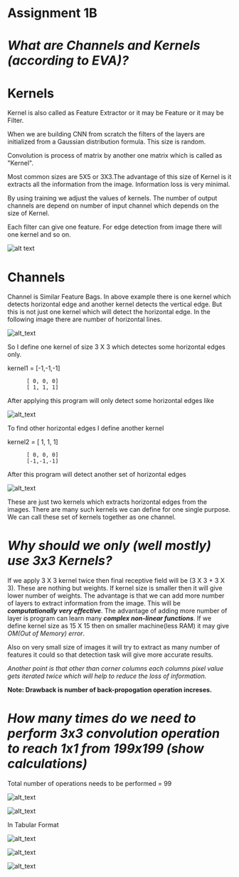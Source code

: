 # Assignment 1B

# *What are Channels and Kernels (according to EVA)?*

# Kernels
Kernel is also called as Feature Extractor or it may be Feature or it may be Filter.

When we are building CNN from scratch the filters of the layers are initialized from a Gaussian distribution formula. This size is random.

Convolution is process of matrix by another one matrix which is called as "Kernel".

Most common sizes are 5X5 or 3X3.The advantage of this size of Kernel is it extracts all the information from the image. Information loss is very minimal.

By using training we adjust the values of kernels. The number of output channels are depend on number of input channel which depends on the size of Kernel.

Each filter can give one feature. For edge detection from image there will one kernel and so on.

![alt text](https://lh3.googleusercontent.com/DG8CAeltoGTkMu5Z3inbmX5r8PefiOv_p8rJsUXXsFhm4g1DiqLl0eGP43xuCVmOghLE3UI=s139)

# Channels

Channel is Similar Feature Bags.
In above example there is one kernel which detects horizontal edge and another kernel detects the vertical edge.
But this is not just one kernel which will detect the horizontal edge.
In the following image there are number of horizontal lines.

![alt_text](https://fontsarena-cd5e.kxcdn.com/wp-content/uploads/2019/04/helvetica-now-font-400x364.png)

So I define one kernel of size 3 X 3 which detectes some horizontal edges only.

kernel1 = [-1,-1,-1]

          [ 0, 0, 0]
          [ 1, 1, 1]
After applying this program will only detect some horizontal edges like

![alt_text](https://lh3.googleusercontent.com/aHMe2bkxiC8e9A_NsIgXPmAs-PhtK-mkZ_ODfFgjts-6Wzr9HmoQ4mGHAHSJBkWsj538ew=s93)

To find other horizontal edges I define another kernel

kernel2 = [ 1, 1, 1]

          [ 0, 0, 0]
          [-1,-1,-1]
          
After this program will detect another set of horizontal edges

![alt_text](https://lh3.googleusercontent.com/OframlXv8o-xk-X8TTbtrIkC6jP9btI4Z0xduvdqNL_11rXvpYs-iIYNJHA6vM6tW3wsdg=s93)

These are just two kernels which extracts horizontal edges from the images. There are many such kernels we can define for one single purpose. We can call these set of kernels together as one channel.

# *Why should we only (well mostly) use 3x3 Kernels?*

If we apply 3 X 3 kernel twice then final receptive field will be (3 X 3 + 3 X 3). These are nothing but weights. If kernel size is smaller then it will give lower number of weights. The advantage is that we can add more number of layers to extract information from the image. This will be ***computationally very effective***. The advantage of adding more number of layer is program can learn many ***complex non-linear functions***. If we define kernel size as 15 X 15 then on smaller machine(less RAM) it may give *OM(Out of Memory) error*.

Also on very small size of images it will try to extract as many number of features it could so that detection task will give more accurate results.

*Another point is that other than corner columns each columns pixel value gets iterated twice which will help to reduce the loss of information.* 

**Note: Drawback is number of back-propogation operation increses.**

# *How many times do we need to perform 3x3 convolution operation to reach 1x1 from 199x199 (show calculations)*

Total number of operations needs to be performed = 99

![alt_text](https://lh3.googleusercontent.com/E6yA7xsNDAbAAoH8N6-Wm49D1B11ehPtx8uk2vWjLf2e34CxKCO2UIWOhJSBvkuMbnG7Qw=s85)

![alt_text](https://lh3.googleusercontent.com/YTV_XDG8Ujed-ojchzeT1mgyveHf2rLCjSakIT7nVepNcGgjzLC8_M_LRgwAy9PbPZZFsY4=s85)

In Tabular Format

![alt_text](https://lh3.googleusercontent.com/-D5sxbwiBOfyiiAMSuZAuXNW4G0MVDWZxbElTEebA3x7OrvIJQnEiij-lA--aABqwnqw=s85)

![alt_text](https://lh3.googleusercontent.com/yV_aliD_gy1NXJmA6HiuzeLtKVyiCHlL3FLDSmSj_Pvx8-YLq3C2gNcupJfuoppzPJ8gvg=s85)

![alt_text](https://lh3.googleusercontent.com/qkhrnC8DK22ajALicu0MuOmL_xtWejw-xd600D28zrA2IalZBckqPDSNvwPZrIn3KSi90w=s85)


